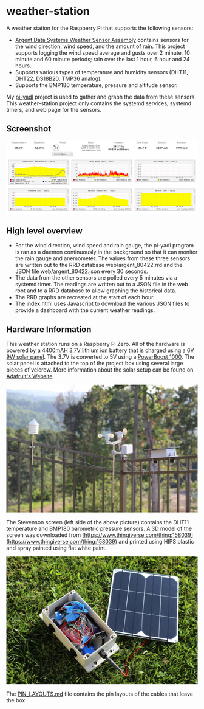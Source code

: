 # weather-station

A weather station for the Raspberry Pi that supports the following sensors:

- [Argent Data Systems Weather Sensor Assembly](https://www.sparkfun.com/products/8942)
  contains sensors for the wind direction, wind speed, and the amount of rain. This
  project supports logging the wind speed average and gusts over 2 minute, 10 minute
  and 60 minute periods; rain over the last 1 hour, 6 hour and 24 hours.
- Supports various types of temperature and humidity sensors (DHT11, DHT22, DS18B20,
  TMP36 analog).
- Supports the BMP180 temperature, pressure and altitude sensor.

My [pi-yadl](https://github.com/masneyb/pi-yadl) project is used to gather and
graph the data from these sensors. This weather-station project only contains the
systemd services, systemd timers, and web page for the sensors.

## Screenshot

![Screenshot](images/weather-station-screenshot.png?raw=1)

## High level overview

- For the wind direction, wind speed and rain gauge, the pi-yadl program is ran
  as a daemon continuously in the background so that it can monitor the rain
  gauge and anemometer. The values from these three sensors are
  written out to the RRD database web/argent_80422.rrd and the JSON file
  web/argent_80422.json every 30 seconds.
- The data from the other sensors are polled every 5 minutes via a systemd
  timer. The readings are written out to a JSON file in the web root and to
  a RRD database to allow graphing the historical data.
- The RRD graphs are recreated at the start of each hour.
- The index.html uses Javascript to download the various JSON files to provide
  a dashboard with the current weather readings.

## Hardware Information

This weather station runs on a Raspberry Pi Zero. All of the hardware is
powered by a
[4400mAH 3.7V lithium ion battery](https://www.adafruit.com/products/354)
that is [charged](https://www.adafruit.com/products/390) using a
[6V 9W solar panel](https://www.adafruit.com/products/2747). The 3.7V is
converted to 5V using a [PowerBoost 1000](https://www.adafruit.com/products/2465).
The solar panel is attached to the top of the project box using several large
pieces of velcrow. More information about the solar setup can be found on
[Adafruit's Website](https://learn.adafruit.com/usb-dc-and-solar-lipoly-charger/overview).

![Complete Setup](images/weather-station-complete.jpg?raw=1)

The Stevenson screen (left side of the above picture) contains the DHT11
temperature and BMP180 barometric pressure sensors. A 3D model of the screen
was downloaded from
[https://www.thingiverse.com/thing:158039](https://www.thingiverse.com/thing:158039)
and printed using HIPS plastic and spray painted using flat white paint.

![Inside](images/weather-station-inside-box.jpg?raw=1)

The [PIN_LAYOUTS.md](PIN_LAYOUTS.md) file contains the pin layouts of the cables
that leave the box.
